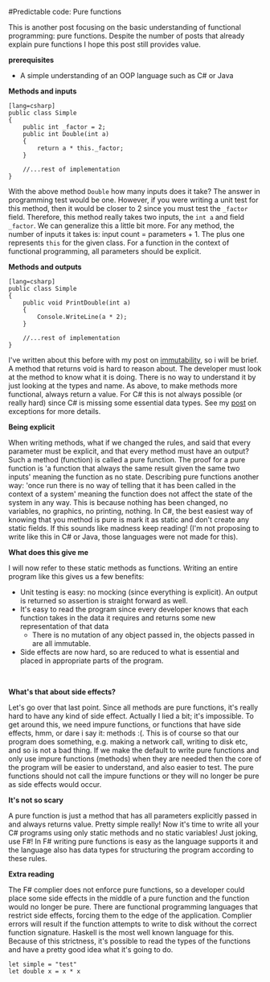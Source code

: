 #Predictable code: Pure functions

This is another post focusing on the basic understanding of functional programming: pure functions. Despite the number of posts that already explain pure functions I hope this post still provides value. 

**prerequisites**

- A simple understanding of an OOP language such as C# or Java

**Methods and inputs**

    [lang=csharp]
    public class Simple
    {
        public int _factor = 2;
        public int Double(int a)
        {
            return a * this._factor;
        }

        //...rest of implementation
    }

With the above method ``Double`` how many inputs does it take? The answer in programming test would be one. However, if you were writing a unit test for this method, then it would be closer to 2 since you must test the ``_factor`` field. Therefore, this method really takes two inputs, the ``int a`` and field ``_factor``. We can generalize this a little bit more. For any method, the number of inputs it takes is: input count = parameters + 1. The plus one represents ``this`` for the given class. For a function in the context of functional programming, all parameters should be explicit. 

**Methods and outputs**

    [lang=csharp]
    public class Simple
    {
        public void PrintDouble(int a)
        {
            Console.WriteLine(a * 2);
        }

        //...rest of implementation
    }

I've written about this before with my post on 	[immutability](http://www.codingwithsam.com/predictable-code/), so i will be brief. A method that returns void is hard to reason about. The developer must look at the method to know what it is doing. There is no way to understand it by just looking at the types and name. As above, to make methods more functional, always return a value. For C# this is not always possible (or really hard) since C# is missing some essential data types. See my [post](http://www.codingwithsam.com/net-none-none-none-or-exceptions/) on exceptions for more details.

**Being explicit**

When writing methods, what if we changed the rules, and said that every parameter must be explicit, and that every method must have an output? Such a method (function) is called a pure function. The proof for a pure function is 'a function that always the same result given the same two inputs' meaning the function as no state. Describing pure functions another way: 'once run there is no way of telling that it has been called in the context of a system' meaning the function does not affect the state of the system in any way. This is because nothing has been changed, no variables, no  graphics, no printing, nothing. In C#, the best easiest way of knowing that you method is pure is mark it as static and don't create any static fields. If this sounds like madness keep reading! (I'm not proposing to write like this in C# or Java, those languages were not made for this). 

**What does this give me**

I will now refer to these static methods as functions. Writing an entire program like this gives us a few benefits:

- Unit testing is easy: no mocking (since everything is explicit). An output is returned so assertion is straight forward as well. 
- It's easy to read the program since every developer knows that each function takes in the data it requires and returns some new representation of that data
    - There is no mutation of any object passed in, the objects passed in are all immutable.
- Side effects are now hard, so are reduced to what is essential and placed in appropriate parts of the program. 
<br>

**What's that about side effects?**

Let's go over that last point. Since all methods are pure functions, it's really hard to have any kind of side effect. Actually I lied a bit; it's impossible. To get around this, we need impure functions, or functions that have side effects, hmm, or dare i say it: methods :(. This is of course so that our program does something, e.g. making a network call, writing to disk etc, and so is not a bad thing. If we make the default to write pure functions and only use impure functions (methods) when they are needed then the core of the program will be easier to understand, and also easier to test. The pure functions should not call the impure functions or they will no longer be pure as side effects would occur.

**It's not so scary**

A pure function is just a method that has all parameters explicitly passed in and always returns value. Pretty simple really! Now it's time to write all your C# programs using only static methods and no static variables! Just joking, use F#! In F# writing pure functions is easy as the language supports it and the language also has data types for structuring the program according to these rules. 

**Extra reading**

The F# complier does not enforce pure functions, so a developer could place some side effects in the middle of a pure function and the function would no longer be pure. There are functional programming languages that restrict side effects, forcing them to the edge of the application. Complier errors will result if the function attempts to write to disk without the correct function signature. Haskell is the most well known language for this. Because of this strictness, it's possible to read the types of the functions and have a pretty good idea what it's going to do. 

    let simple = "test"
    let double x = x * x
